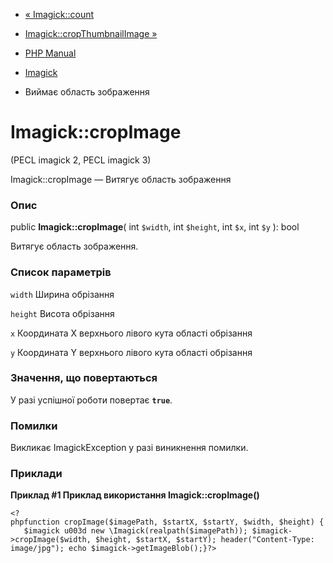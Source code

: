 - [« Imagick::count](imagick.count.md)
- [Imagick::cropThumbnailImage »](imagick.cropthumbnailimage.md)

- [PHP Manual](index.md)
- [Imagick](class.imagick.md)
- Виймає область зображення

# Imagick::cropImage

(PECL imagick 2, PECL imagick 3)

Imagick::cropImage — Витягує область зображення

### Опис

public **Imagick::cropImage**(
int `$width`,
int `$height`,
int `$x`,
int `$y`
): bool

Витягує область зображення.

### Список параметрів

`width`
Ширина обрізання

`height`
Висота обрізання

`x`
Координата X верхнього лівого кута області обрізання

`y`
Координата Y верхнього лівого кута області обрізання

### Значення, що повертаються

У разі успішної роботи повертає **`true`**.

### Помилки

Викликає ImagickException у разі виникнення помилки.

### Приклади

**Приклад #1 Приклад використання **Imagick::cropImage()****

` <?phpfunction cropImage($imagePath, $startX, $startY, $width, $height) {   $imagick u003d new \Imagick(realpath($imagePath)); $imagick->cropImage($width, $height, $startX, $startY); header("Content-Type: image/jpg"); echo $imagick->getImageBlob();}?> `
